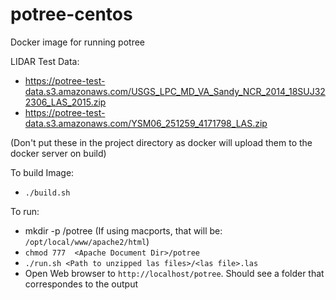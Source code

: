 # potree-centos

Docker image for running potree

LIDAR Test Data:
 - https://potree-test-data.s3.amazonaws.com/USGS_LPC_MD_VA_Sandy_NCR_2014_18SUJ322306_LAS_2015.zip
 - https://potree-test-data.s3.amazonaws.com/YSM06_251259_4171798_LAS.zip
 
 (Don't put these in the project directory as docker will upload them to the docker server on build)
 
 To build Image:
 
 - `./build.sh`
 
 To run:
 -  mkdir -p <Apache Document Dir>/potree 
   (If using macports,  that will be:  `/opt/local/www/apache2/html`)
 - `chmod 777  <Apache Document Dir>/potree`
 - `./run.sh <Path to unzipped las files>/<las file>.las`
 - Open Web browser to `http://localhost/potree`. Should see a folder that correspondes to the output
 
 
